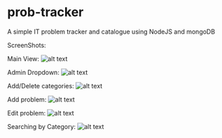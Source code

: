 # prob-tracker
A simple IT problem tracker and catalogue using NodeJS and mongoDB

ScreenShots:

Main View:
![alt text](https://imgur.com/2ck7W6H.png)

Admin Dropdown:
![alt text](https://imgur.com/tm4SzPr.png)

Add/Delete categories:
![alt text](https://imgur.com/45FqPEA.png)

Add problem:
![alt text](https://imgur.com/j2Hm40a.png)

Edit problem:
![alt text](https://imgur.com/65jARQi.png)

Searching by Category:
![alt text](https://imgur.com/0PBf9J0.png)
